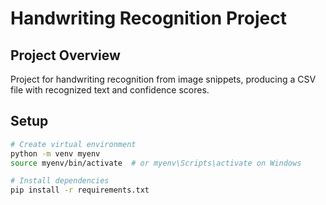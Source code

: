 # Handwriting Recognition Project

## Project Overview

Project for handwriting recognition from image snippets, producing a CSV file with recognized text and confidence scores.

## Setup

```bash
# Create virtual environment
python -m venv myenv
source myenv/bin/activate  # or myenv\Scripts\activate on Windows

# Install dependencies
pip install -r requirements.txt
```
